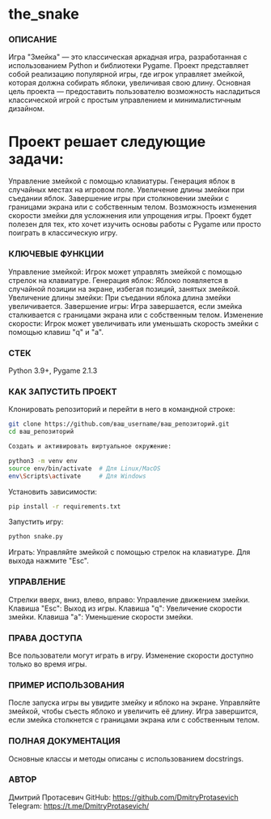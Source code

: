 # the_snake

### ОПИСАНИЕ
Игра "Змейка" — это классическая аркадная игра, разработанная с использованием Python и библиотеки Pygame. Проект представляет собой реализацию популярной игры, где игрок управляет змейкой, которая должна собирать яблоки, увеличивая свою длину. Основная цель проекта — предоставить пользователю возможность насладиться классической игрой с простым управлением и минималистичным дизайном.

# Проект решает следующие задачи:

Управление змейкой с помощью клавиатуры.
Генерация яблок в случайных местах на игровом поле.
Увеличение длины змейки при съедании яблок.
Завершение игры при столкновении змейки с границами экрана или с собственным телом.
Возможность изменения скорости змейки для усложнения или упрощения игры.
Проект будет полезен для тех, кто хочет изучить основы работы с Pygame или просто поиграть в классическую игру.

### КЛЮЧЕВЫЕ ФУНКЦИИ
Управление змейкой: Игрок может управлять змейкой с помощью стрелок на клавиатуре.
Генерация яблок: Яблоко появляется в случайной позиции на экране, избегая позиций, занятых змейкой.
Увеличение длины змейки: При съедании яблока длина змейки увеличивается.
Завершение игры: Игра завершается, если змейка сталкивается с границами экрана или с собственным телом.
Изменение скорости: Игрок может увеличивать или уменьшать скорость змейки с помощью клавиш "q" и "a".

### СТЕК
Python 3.9+,
Pygame 2.1.3

### КАК ЗАПУСТИТЬ ПРОЕКТ
Клонировать репозиторий и перейти в него в командной строке:

```bash
git clone https://github.com/ваш_username/ваш_репозиторий.git
cd ваш_репозиторий
```
```bash
Создать и активировать виртуальное окружение:
```
```bash
python3 -m venv env
source env/bin/activate  # Для Linux/MacOS
env\Scripts\activate     # Для Windows
```
Установить зависимости:
```bash
pip install -r requirements.txt
```
Запустить игру:
```bash
python snake.py
```
Играть: Управляйте змейкой с помощью стрелок на клавиатуре. Для выхода нажмите "Esc".

### УПРАВЛЕНИЕ
Стрелки вверх, вниз, влево, вправо: Управление движением змейки.
Клавиша "Esc": Выход из игры.
Клавиша "q": Увеличение скорости змейки.
Клавиша "a": Уменьшение скорости змейки.

### ПРАВА ДОСТУПА
Все пользователи могут играть в игру.
Изменение скорости доступно только во время игры.

### ПРИМЕР ИСПОЛЬЗОВАНИЯ
После запуска игры вы увидите змейку и яблоко на экране. Управляйте змейкой, чтобы съесть яблоко и увеличить её длину. Игра завершится, если змейка столкнется с границами экрана или с собственным телом.

### ПОЛНАЯ ДОКУМЕНТАЦИЯ
Основные классы и методы описаны с использованием docstrings.

### АВТОР
Дмитрий Протасевич 
GitHub: https://github.com/DmitryProtasevich
Telegram: https://t.me/DmitryProtasevich/
